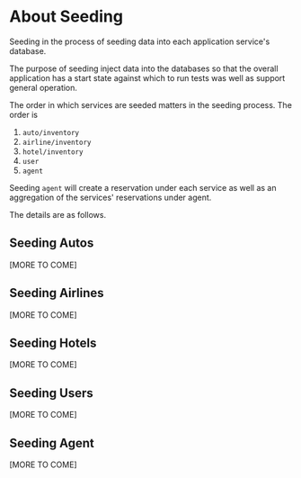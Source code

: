 # About SeedingSeeding in the process of seeding data into each application service's database.The purpose of seeding inject data into the databases so that the overall application has a start state against which to run tests was well as support general operation.The order in which services are seeded matters in the seeding process. The order is1. `auto/inventory`2. `airline/inventory`3. `hotel/inventory`4. `user`5. `agent`Seeding `agent` will create a reservation under each service as well as an aggregation of the services' reservations under agent.The details are as follows.## Seeding Autos[MORE TO COME]## Seeding Airlines[MORE TO COME]## Seeding Hotels[MORE TO COME]## Seeding Users[MORE TO COME]## Seeding Agent[MORE TO COME]